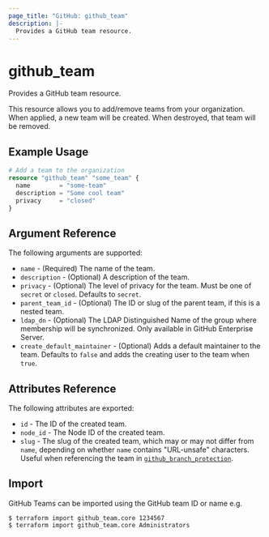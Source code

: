 ```yaml
---
page_title: "GitHub: github_team"
description: |-
  Provides a GitHub team resource.
---
```


# github_team

Provides a GitHub team resource.

This resource allows you to add/remove teams from your organization. When applied, a new team will be created. When destroyed, that team will be removed.

## Example Usage

```terraform
# Add a team to the organization
resource "github_team" "some_team" {
  name        = "some-team"
  description = "Some cool team"
  privacy     = "closed"
}
```

## Argument Reference

The following arguments are supported:

* `name` - (Required) The name of the team.
* `description` - (Optional) A description of the team.
* `privacy` - (Optional) The level of privacy for the team. Must be one of `secret` or `closed`. Defaults to `secret`.
* `parent_team_id` - (Optional) The ID or slug of the parent team, if this is a nested team.
* `ldap_dn` - (Optional) The LDAP Distinguished Name of the group where membership will be synchronized. Only available in GitHub Enterprise Server.
* `create_default_maintainer` - (Optional) Adds a default maintainer to the team. Defaults to `false` and adds the creating user to the team when `true`.

## Attributes Reference

The following attributes are exported:

* `id` - The ID of the created team.
* `node_id` - The Node ID of the created team.
* `slug` - The slug of the created team, which may or may not differ from `name`, depending on whether `name` contains "URL-unsafe" characters. Useful when referencing the team in [`github_branch_protection`](/docs/providers/github/r/branch_protection.html).

## Import

GitHub Teams can be imported using the GitHub team ID or name e.g.

```
$ terraform import github_team.core 1234567
$ terraform import github_team.core Administrators
```
